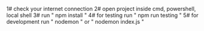 1# check your internet connection
2# open project inside cmd, powershell, local shell 
3# run " npm install "
4# for testing run " npm run testing "
5# for development run " nodemon " or " nodemon index.js " 